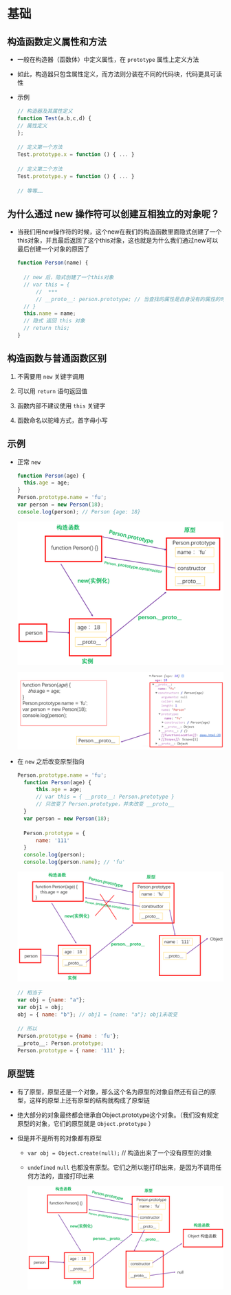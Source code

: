 # 基础

## 构造函数定义属性和方法

+ 一般在构造器（函数体）中定义属性，在 `prototype` 属性上定义方法

+ 如此，构造器只包含属性定义，而方法则分装在不同的代码块，代码更具可读性

+ 示例

    ```js
    // 构造器及其属性定义
    function Test(a,b,c,d) {
    // 属性定义
    };

    // 定义第一个方法
    Test.prototype.x = function () { ... }

    // 定义第二个方法
    Test.prototype.y = function () { ... }

    // 等等……
    ```

## 为什么通过 new 操作符可以创建互相独立的对象呢？

+ 当我们用new操作符的时候，这个new在我们的构造函数里面隐式创建了一个this对象，并且最后返回了这个this对象，这也就是为什么我们通过new可以最后创建一个对象的原因了

    ```js
    function Person(name) {

      // new 后，隐式创建了一个this对象
      // var this = {
          //  ***
          // __proto__: person.prototype; // 当查找的属性是自身没有的属性的时候，就会先查找proto这个属性，然后这个属性指向了原型，所以就到原型上面继续查找属性了
      // }
      this.name = name;
      // 隐式 返回 this 对象
      // return this;
    }
    ```

## 构造函数与普通函数区别

1. 不需要用 `new` 关键字调用

2. 可以用 `return` 语句返回值

3. 函数内部不建议使用 `this` 关键字

4. 函数命名以驼峰方式，首字母小写

## 示例

+ 正常 `new`

    ```js
    function Person(age) {
      this.age = age;
    }
    Person.prototype.name = 'fu';
    var person = new Person(18);
    console.log(person); // Person {age: 18}

    ```

    ![原型图](image/原型图.png)

    ![__proto__](image/__proto__.png)

<!---->

+ 在 `new` 之后改变原型指向

    ```js
    Person.prototype.name = 'fu';
      function Person(age) {
          this.age = age;
          // var this = { __proto__: Person.prototype }
          // 只改变了 Person.prototype，并未改变 __proto__
      }
      var person = new Person(18);

      Person.prototype = {
          name: '111'
      }
      console.log(person);
      console.log(person.name); // 'fu'

    ```

    ![改变指向](image/改变指向.png)

    ```js
    // 相当于
    var obj = {name: "a"};
    var obj1 = obj;
    obj = { name: "b"}; // obj1 = {name: "a"}; obj1未改变

    // 所以
    Person.prototype = {name : 'fu'};
    __proto__: Person.prototype;
    Person.prototype = { name: '111' };
    ```

## 原型链

+ 有了原型，原型还是一个对象，那么这个名为原型的对象自然还有自己的原型，这样的原型上还有原型的结构就构成了原型链

+ 绝大部分的对象最终都会继承自Object.prototype这个对象。（我们没有规定原型的对象，它们的原型就是 `Object.prototype` ）

+ 但是并不是所有的对象都有原型

  + `var obj = Object.create(null);` // 构造出来了一个没有原型的对象

  + `undefined` `null` 也都没有原型。它们之所以能打印出来，是因为不调用任何方法的，直接打印出来

    ![原型链图](image/原型链图.png)
